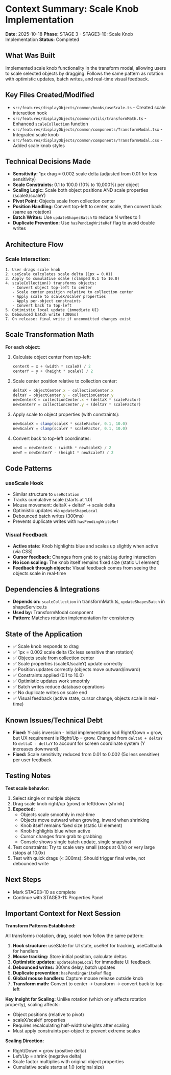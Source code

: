 # Context Summary: Scale Knob Implementation
**Date:** 2025-10-18
**Phase:** STAGE 3 - STAGE3-10: Scale Knob Implementation
**Status:** Completed

## What Was Built
Implemented scale knob functionality in the transform modal, allowing users to scale selected objects by dragging. Follows the same pattern as rotation with optimistic updates, batch writes, and real-time visual feedback.

## Key Files Created/Modified
- `src/features/displayObjects/common/hooks/useScale.ts` - Created scale interaction hook
- `src/features/displayObjects/common/utils/transformMath.ts` - Enhanced `scaleCollection` function
- `src/features/displayObjects/common/components/TransformModal.tsx` - Integrated scale knob
- `src/features/displayObjects/common/components/TransformModal.css` - Added scale knob styles

## Technical Decisions Made
- **Sensitivity:** 1px drag = 0.002 scale delta (adjusted from 0.01 for less sensitivity)
- **Scale Constraints:** 0.1 to 100.0 (10% to 10,000%) per object
- **Scaling Logic:** Scale both object positions AND scale properties (scaleX/scaleY)
- **Pivot Point:** Objects scale from collection center
- **Position Handling:** Convert top-left to center, scale, then convert back (same as rotation)
- **Batch Writes:** Use `updateShapesBatch` to reduce N writes to 1
- **Duplicate Prevention:** Use `hasPendingWriteRef` flag to avoid double writes

## Architecture Flow

### Scale Interaction:
```
1. User drags scale knob
2. useScale calculates scale delta (1px = 0.01)
3. Apply to cumulative scale (clamped 0.1 to 10.0)
4. scaleCollection() transforms objects:
   - Convert object top-left to center
   - Scale center position relative to collection center
   - Apply scale to scaleX/scaleY properties
   - Apply per-object constraints
   - Convert back to top-left
5. Optimistic local update (immediate UI)
6. Debounced batch write (300ms)
7. On release: final write if uncommitted changes exist
```

## Scale Transformation Math

**For each object:**
1. Calculate object center from top-left:
   ```typescript
   centerX = x + (width * scaleX) / 2
   centerY = y + (height * scaleY) / 2
   ```

2. Scale center position relative to collection center:
   ```typescript
   deltaX = objectCenter.x - collectionCenter.x
   deltaY = objectCenter.y - collectionCenter.y
   newCenterX = collectionCenter.x + (deltaX * scaleFactor)
   newCenterY = collectionCenter.y + (deltaY * scaleFactor)
   ```

3. Apply scale to object properties (with constraints):
   ```typescript
   newScaleX = clamp(scaleX * scaleFactor, 0.1, 10.0)
   newScaleY = clamp(scaleY * scaleFactor, 0.1, 10.0)
   ```

4. Convert back to top-left coordinates:
   ```typescript
   newX = newCenterX - (width * newScaleX) / 2
   newY = newCenterY - (height * newScaleY) / 2
   ```

## Code Patterns

### useScale Hook
- Similar structure to `useRotation`
- Tracks cumulative scale (starts at 1.0)
- Mouse movement: deltaX + deltaY → scale delta
- Optimistic updates via `updateShapeLocal`
- Debounced batch writes (300ms)
- Prevents duplicate writes with `hasPendingWriteRef`

### Visual Feedback
- **Active state:** Knob highlights blue and scales up slightly when active (via CSS)
- **Cursor feedback:** Changes from `grab` to `grabbing` during interaction
- **No icon scaling:** The knob itself remains fixed size (static UI element)
- **Feedback through objects:** Visual feedback comes from seeing the objects scale in real-time

## Dependencies & Integrations
- **Depends on:** `scaleCollection` in transformMath.ts, `updateShapesBatch` in shapeService.ts
- **Used by:** TransformModal component
- **Pattern:** Matches rotation implementation for consistency

## State of the Application
- ✅ Scale knob responds to drag
- ✅ 1px = 0.002 scale delta (5x less sensitive than rotation)
- ✅ Objects scale from collection center
- ✅ Scale properties (scaleX/scaleY) update correctly
- ✅ Position updates correctly (objects move outward/inward)
- ✅ Constraints applied (0.1 to 10.0)
- ✅ Optimistic updates work smoothly
- ✅ Batch writes reduce database operations
- ✅ No duplicate writes on scale end
- ✅ Visual feedback (active state, cursor change, objects scale in real-time)

## Known Issues/Technical Debt
- **Fixed:** Y-axis inversion - Initial implementation had Right/Down = grow, but UX requirement is Right/Up = grow. Changed from `deltaX + deltaY` to `deltaX - deltaY` to account for screen coordinate system (Y increases downward).
- **Fixed:** Scale sensitivity reduced from 0.01 to 0.002 (5x less sensitive) per user feedback

## Testing Notes
**Test scale behavior:**
1. Select single or multiple objects
2. Drag scale knob right/up (grow) or left/down (shrink)
3. **Expected:** 
   - Objects scale smoothly in real-time
   - Objects move outward when growing, inward when shrinking
   - Knob itself remains fixed size (static UI element)
   - Knob highlights blue when active
   - Cursor changes from grab to grabbing
   - Console shows single batch update, single snapshot
4. Test constraints: Try to scale very small (stops at 0.1x) or very large (stops at 10.0x)
5. Test with quick drags (< 300ms): Should trigger final write, not debounced write

## Next Steps
- Mark STAGE3-10 as complete
- Continue with STAGE3-11: Properties Panel

## Important Context for Next Session
**Transform Patterns Established:**

All transforms (rotation, drag, scale) now follow the same pattern:
1. **Hook structure:** useState for UI state, useRef for tracking, useCallback for handlers
2. **Mouse tracking:** Store initial position, calculate deltas
3. **Optimistic updates:** `updateShapeLocal` for immediate UI feedback
4. **Debounced writes:** 300ms delay, batch updates
5. **Duplicate prevention:** `hasPendingWriteRef` flag
6. **Global mouse handlers:** Capture mouse release outside knob
7. **Transform math:** Convert to center → transform → convert back to top-left

**Key Insight for Scaling:**
Unlike rotation (which only affects rotation property), scaling affects:
- Object positions (relative to pivot)
- scaleX/scaleY properties
- Requires recalculating half-widths/heights after scaling
- Must apply constraints per-object to prevent extreme scales

**Scaling Direction:**
- Right/Down = grow (positive delta)
- Left/Up = shrink (negative delta)
- Scale factor multiplies with original object properties
- Cumulative scale starts at 1.0 (original size)

